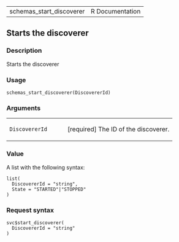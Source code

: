 <table style="width: 100%;">
<tbody>
<tr class="odd">
<td>schemas_start_discoverer</td>
<td style="text-align: right;">R Documentation</td>
</tr>
</tbody>
</table>

## Starts the discoverer

### Description

Starts the discoverer

### Usage

    schemas_start_discoverer(DiscovererId)

### Arguments

<table>
<colgroup>
<col style="width: 35%" />
<col style="width: 65%" />
</colgroup>
<tbody>
<tr class="odd">
<td><code
id="schemas_start_discoverer_:_DiscovererId">DiscovererId</code></td>
<td><p>[required] The ID of the discoverer.</p></td>
</tr>
</tbody>
</table>

### Value

A list with the following syntax:

    list(
      DiscovererId = "string",
      State = "STARTED"|"STOPPED"
    )

### Request syntax

    svc$start_discoverer(
      DiscovererId = "string"
    )
